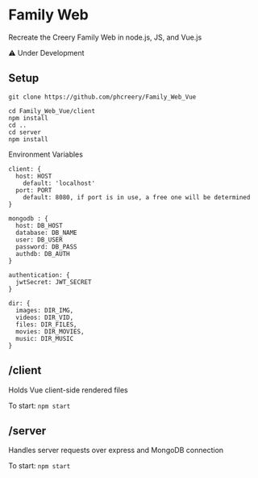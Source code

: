 # Family Web

Recreate the Creery Family Web in node.js, JS, and Vue.js

:warning: Under Development

## Setup

```
git clone https://github.com/phcreery/Family_Web_Vue

cd Family_Web_Vue/client
npm install
cd ..
cd server
npm install
```


Environment Variables

```
client: {
  host: HOST
    default: 'localhost'
  port: PORT
    default: 8080, if port is in use, a free one will be determined
}

mongodb : {
  host: DB_HOST
  database: DB_NAME
  user: DB_USER
  password: DB_PASS
  authdb: DB_AUTH
}

authentication: {
  jwtSecret: JWT_SECRET
}

dir: {
  images: DIR_IMG,
  videos: DIR_VID,
  files: DIR_FILES,
  movies: DIR_MOVIES,
  music: DIR_MUSIC
}
```

## /client

Holds Vue client-side rendered files

To start: `npm start`

## /server

Handles server requests over express and MongoDB connection

To start: `npm start`


